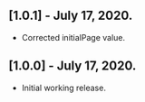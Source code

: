 ## [1.0.1] - July 17, 2020.

* Corrected initialPage value.

## [1.0.0] - July 17, 2020.

* Initial working release.
